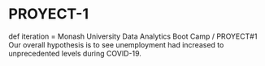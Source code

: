 # PROYECT-1
def iteration = Monash University Data Analytics Boot Camp / PROYECT#1
Our overall hypothesis is to see unemployment had increased to unprecedented levels during COVID-19.
